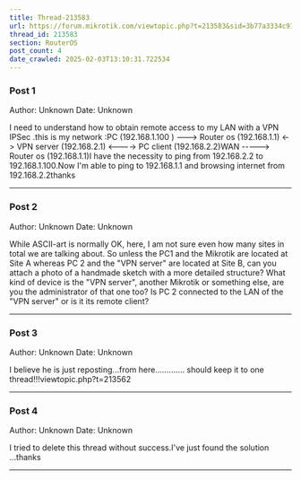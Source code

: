 ```yaml
---
title: Thread-213583
url: https://forum.mikrotik.com/viewtopic.php?t=213583&sid=3b77a3334c914448dbbc02bfdff4c3aa
thread_id: 213583
section: RouterOS
post_count: 4
date_crawled: 2025-02-03T13:10:31.722534
---
```


### Post 1
Author: Unknown
Date: Unknown

I need to understand how to obtain remote access to my LAN with a VPN IPSec .this is my network  :PC (192.168.1.100 ) ---> Router os (192.168.1.1) <-> VPN server  (192.168.2.1)   <----> PC client   (192.168.2.2)WAN -----> Router os (192.168.1.1)I have the necessity to ping from 192.168.2.2 to 192.168.1.100.Now I'm able to ping to 192.168.1.1 and browsing internet from 192.168.2.2thanks

---
### Post 2
Author: Unknown
Date: Unknown

While ASCII-art is normally OK, here, I am not sure even how many sites in total we are talking about. So unless the PC1 and the Mikrotik are located at Site A whereas PC 2 and the "VPN server" are located at Site B, can you attach a photo of a handmade sketch with a more detailed structure? What kind of device is the "VPN server", another Mikrotik or something else, are you the administrator of that one too? Is PC 2 connected to the LAN of the "VPN server" or is it its remote client?

---
### Post 3
Author: Unknown
Date: Unknown

I believe he is just reposting...from here............. should keep it to one thread!!!viewtopic.php?t=213562

---
### Post 4
Author: Unknown
Date: Unknown

I tried to delete this thread without success.I've just found the solution ...thanks

---
